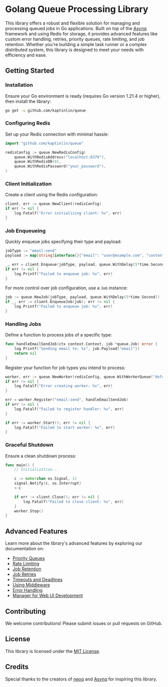 # Golang Queue Processing Library

This library offers a robust and flexible solution for managing and processing queued jobs in Go applications. Built on top of the [Asynq](https://github.com/hibiken/asynq) framework and using Redis for storage, it provides advanced features like custom error handling, retries, priority queues, rate limiting, and job retention. Whether you're building a simple task runner or a complex distributed system, this library is designed to meet your needs with efficiency and ease.

## Getting Started

### Installation

Ensure your Go environment is ready (requires Go version 1.21.4 or higher), then install the library:

```bash
go get -u github.com/kaptinlin/queue
```

### Configuring Redis

Set up your Redis connection with minimal hassle:

```go
import "github.com/kaptinlin/queue"

redisConfig := queue.NewRedisConfig(
    queue.WithRedisAddress("localhost:6379"),
    queue.WithRedisDB(0),
    queue.WithRedisPassword("your_password"),
)
```

### Client Initialization

Create a client using the Redis configuration:

```go
client, err := queue.NewClient(redisConfig)
if err != nil {
    log.Fatalf("Error initializing client: %v", err)
}
```

### Job Enqueueing

Quickly enqueue jobs specifying their type and payload:

```go
jobType := "email:send"
payload := map[string]interface{}{"email": "user@example.com", "content": "Welcome!"}

_, err = client.Enqueue(jobType, payload, queue.WithDelay(5*time.Second))
if err != nil {
    log.Printf("Failed to enqueue job: %v", err)
}
```

For more control over job configuration, use a `Job` instance:

```go
job := queue.NewJob(jobType, payload, queue.WithDelay(5*time.Second))
if _, err := client.EnqueueJob(job); err != nil {
    log.Printf("Failed to enqueue job: %v", err)
}
```

### Handling Jobs

Define a function to process jobs of a specific type:

```go
func handleEmailSendJob(ctx context.Context, job *queue.Job) error {
    log.Printf("Sending email to: %s", job.Payload["email"])
    return nil
}
```

Register your function for job types you intend to process:

```go
worker, err := queue.NewWorker(redisConfig, queue.WithWorkerQueue("default", 1))
if err != nil {
    log.Fatalf("Error creating worker: %v", err)
}

err = worker.Register("email:send", handleEmailSendJob)
if err != nil {
    log.Fatalf("Failed to register handler: %v", err)
}

if err := worker.Start(); err != nil {
    log.Fatalf("Failed to start worker: %v", err)
}
```

### Graceful Shutdown

Ensure a clean shutdown process:

```go
func main() {
    // Initialization...

    c := make(chan os.Signal, 1)
    signal.Notify(c, os.Interrupt)
    <-c

    if err := client.Close(); err != nil {
        log.Fatalf("Failed to close client: %v", err)
    }
    worker.Stop()
}
```

## Advanced Features

Learn more about the library's advanced features by exploring our documentation on:

- [Priority Queues](./docs/priorities.md)
- [Rate Limiting](./docs/rate_limiting.md)
- [Job Retention](./docs/retention.md)
- [Job Retries](./docs/retries.md)
- [Timeouts and Deadlines](./docs/timeouts_deadline.md)
- [Using Middleware](./docs/middleware.md)
- [Error Handling](./docs/error_handling.md)
- [Manager for Web UI Development](./docs/manager.md)

## Contributing

We welcome contributions! Please submit issues or pull requests on GitHub.

## License

This library is licensed under the [MIT License](https://opensource.org/licenses/MIT).

## Credits

Special thanks to the creators of [neoq](https://github.com/acaloiaro/neoq) and [Asynq](https://github.com/hibiken/asynq) for inspiring this library.